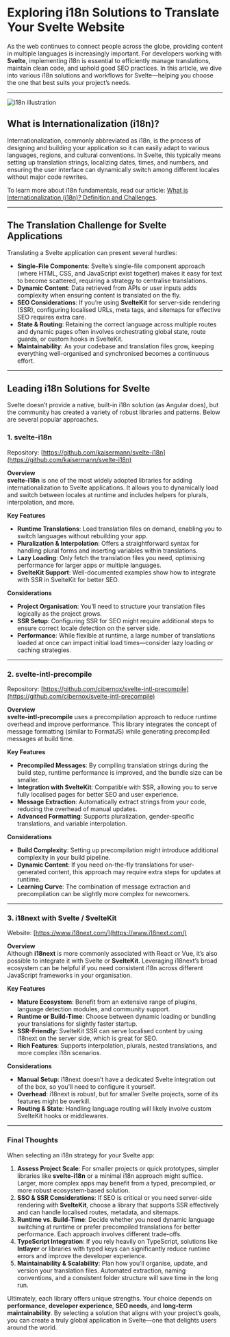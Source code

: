 # Exploring i18n Solutions to Translate Your Svelte Website

As the web continues to connect people across the globe, providing content in multiple languages is increasingly important. For developers working with **Svelte**, implementing i18n is essential to efficiently manage translations, maintain clean code, and uphold good SEO practices. In this article, we dive into various i18n solutions and workflows for Svelte—helping you choose the one that best suits your project’s needs.

---

![i18n illustration](https://github.com/aymericzip/intlayer/blob/main/blog/assets/i18n.webp)

## What is Internationalization (i18n)?

Internationalization, commonly abbreviated as i18n, is the process of designing and building your application so it can easily adapt to various languages, regions, and cultural conventions. In Svelte, this typically means setting up translation strings, localizing dates, times, and numbers, and ensuring the user interface can dynamically switch among different locales without major code rewrites.

To learn more about i18n fundamentals, read our article: [What is Internationalization (i18n)? Definition and Challenges](https://github.com/aymericzip/intlayer/blob/main/docs/en-GB/what_is_internationalization.md).

---

## The Translation Challenge for Svelte Applications

Translating a Svelte application can present several hurdles:

- **Single-File Components**: Svelte’s single-file component approach (where HTML, CSS, and JavaScript exist together) makes it easy for text to become scattered, requiring a strategy to centralise translations.
- **Dynamic Content**: Data retrieved from APIs or user inputs adds complexity when ensuring content is translated on the fly.
- **SEO Considerations**: If you’re using **SvelteKit** for server-side rendering (SSR), configuring localised URLs, meta tags, and sitemaps for effective SEO requires extra care.
- **State & Routing**: Retaining the correct language across multiple routes and dynamic pages often involves orchestrating global state, route guards, or custom hooks in SvelteKit.
- **Maintainability**: As your codebase and translation files grow, keeping everything well-organised and synchronised becomes a continuous effort.

---

## Leading i18n Solutions for Svelte

Svelte doesn’t provide a native, built-in i18n solution (as Angular does), but the community has created a variety of robust libraries and patterns. Below are several popular approaches.

### 1. svelte-i18n

Repository: [https://github.com/kaisermann/svelte-i18n](https://github.com/kaisermann/svelte-i18n)

**Overview**  
**svelte-i18n** is one of the most widely adopted libraries for adding internationalization to Svelte applications. It allows you to dynamically load and switch between locales at runtime and includes helpers for plurals, interpolation, and more.

**Key Features**

- **Runtime Translations**: Load translation files on demand, enabling you to switch languages without rebuilding your app.
- **Pluralization & Interpolation**: Offers a straightforward syntax for handling plural forms and inserting variables within translations.
- **Lazy Loading**: Only fetch the translation files you need, optimising performance for larger apps or multiple languages.
- **SvelteKit Support**: Well-documented examples show how to integrate with SSR in SvelteKit for better SEO.

**Considerations**

- **Project Organisation**: You’ll need to structure your translation files logically as the project grows.
- **SSR Setup**: Configuring SSR for SEO might require additional steps to ensure correct locale detection on the server side.
- **Performance**: While flexible at runtime, a large number of translations loaded at once can impact initial load times—consider lazy loading or caching strategies.

---

### 2. svelte-intl-precompile

Repository: [https://github.com/cibernox/svelte-intl-precompile](https://github.com/cibernox/svelte-intl-precompile)

**Overview**  
**svelte-intl-precompile** uses a precompilation approach to reduce runtime overhead and improve performance. This library integrates the concept of message formatting (similar to FormatJS) while generating precompiled messages at build time.

**Key Features**

- **Precompiled Messages**: By compiling translation strings during the build step, runtime performance is improved, and the bundle size can be smaller.
- **Integration with SvelteKit**: Compatible with SSR, allowing you to serve fully localised pages for better SEO and user experience.
- **Message Extraction**: Automatically extract strings from your code, reducing the overhead of manual updates.
- **Advanced Formatting**: Supports pluralization, gender-specific translations, and variable interpolation.

**Considerations**

- **Build Complexity**: Setting up precompilation might introduce additional complexity in your build pipeline.
- **Dynamic Content**: If you need on-the-fly translations for user-generated content, this approach may require extra steps for updates at runtime.
- **Learning Curve**: The combination of message extraction and precompilation can be slightly more complex for newcomers.

---

### 3. i18next with Svelte / SvelteKit

Website: [https://www.i18next.com/](https://www.i18next.com/)

**Overview**  
Although **i18next** is more commonly associated with React or Vue, it’s also possible to integrate it with Svelte or **SvelteKit**. Leveraging i18next’s broad ecosystem can be helpful if you need consistent i18n across different JavaScript frameworks in your organisation.

**Key Features**

- **Mature Ecosystem**: Benefit from an extensive range of plugins, language detection modules, and community support.
- **Runtime or Build-Time**: Choose between dynamic loading or bundling your translations for slightly faster startup.
- **SSR-Friendly**: SvelteKit SSR can serve localised content by using i18next on the server side, which is great for SEO.
- **Rich Features**: Supports interpolation, plurals, nested translations, and more complex i18n scenarios.

**Considerations**

- **Manual Setup**: i18next doesn’t have a dedicated Svelte integration out of the box, so you’ll need to configure it yourself.
- **Overhead**: i18next is robust, but for smaller Svelte projects, some of its features might be overkill.
- **Routing & State**: Handling language routing will likely involve custom SvelteKit hooks or middlewares.

---

### Final Thoughts

When selecting an i18n strategy for your Svelte app:

1. **Assess Project Scale**: For smaller projects or quick prototypes, simpler libraries like **svelte-i18n** or a minimal i18n approach might suffice. Larger, more complex apps may benefit from a typed, precompiled, or more robust ecosystem-based solution.
2. **SSO & SSR Considerations**: If SEO is critical or you need server-side rendering with **SvelteKit**, choose a library that supports SSR effectively and can handle localised routes, metadata, and sitemaps.
3. **Runtime vs. Build-Time**: Decide whether you need dynamic language switching at runtime or prefer precompiled translations for better performance. Each approach involves different trade-offs.
4. **TypeScript Integration**: If you rely heavily on TypeScript, solutions like **Intlayer** or libraries with typed keys can significantly reduce runtime errors and improve the developer experience.
5. **Maintainability & Scalability**: Plan how you’ll organise, update, and version your translation files. Automated extraction, naming conventions, and a consistent folder structure will save time in the long run.

Ultimately, each library offers unique strengths. Your choice depends on **performance**, **developer experience**, **SEO needs**, and **long-term maintainability**. By selecting a solution that aligns with your project’s goals, you can create a truly global application in Svelte—one that delights users around the world.
